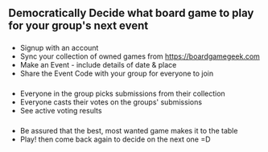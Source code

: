 ## Democratically Decide what board game to play for your group's next event
### 
- Signup with an account 
- Sync your collection of owned games from https://boardgamegeek.com 
- Make an Event - include details of date & place
- Share the Event Code with your group for everyone to join
### 
 - Everyone in the group picks submissions from their collection  
 - Everyone casts their votes on the groups' submissions 
 - See active voting results
### 
- Be assured that the best, most wanted game makes it to the table 
- Play! then come back again to decide on the next one =D 
